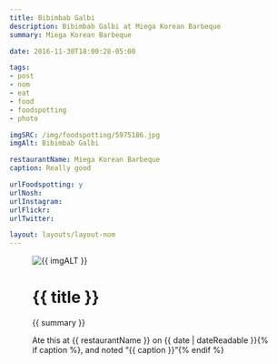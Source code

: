 ```yaml
---
title: Bibimbab Galbi
description: Bibimbab Galbi at Miega Korean Barbeque
summary: Miega Korean Barbeque

date: 2016-11-30T18:00:28-05:00

tags:
- post
- nom
- eat
- food
- foodspotting
- photo

imgSRC: /img/foodspotting/5975186.jpg
imgAlt: Bibimbab Galbi

restaurantName: Miega Korean Barbeque
caption: Really good

urlFoodspotting: y
urlNosh:
urlInstagram:
urlFlickr:
urlTwitter:

layout: layouts/layout-nom
---
```

<figure class="nom">
	<img class="u-photo img-border" src="{{ imgSRC }}" alt="{{ imgALT }}">
	<figcaption>
		<h1 class="title p-name">{{ title }}</h1>
		<p class="summary">{{ summary }}</p>
		<p>Ate this at {{ restaurantName }} on <time class="dt-published" datetime="{{ date | dateIso }}">{{ date | dateReadable }}</time>{% if caption %}, and noted <q class="caption">{{ caption }}</q>{% endif %}
	</figcaption>
</figure>